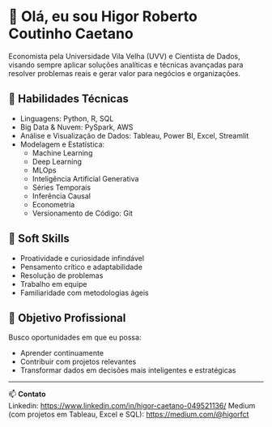 # 👋 Olá, eu sou Higor Roberto Coutinho Caetano

Economista pela Universidade Vila Velha (UVV) e Cientista de Dados, visando sempre aplicar soluções analíticas e técnicas avançadas para resolver problemas reais e gerar valor para negócios e organizações.

## 🚀 Habilidades Técnicas

- Linguagens: Python, R, SQL  
- Big Data & Nuvem: PySpark, AWS  
- Análise e Visualização de Dados: Tableau, Power BI, Excel, Streamlit  
- Modelagem e Estatística:  
  - Machine Learning  
  - Deep Learning
  - MLOps
  - Inteligência Artificial Generativa  
  - Séries Temporais  
  - Inferência Causal  
  - Econometria
  - Versionamento de Código: Git

## 🧠 Soft Skills

- Proatividade e curiosidade infindável  
- Pensamento crítico e adaptabilidade  
- Resolução de problemas  
- Trabalho em equipe  
- Familiaridade com metodologias ágeis

## 🎯 Objetivo Profissional

Busco oportunidades em que eu possa:

- Aprender continuamente  
- Contribuir com projetos relevantes  
- Transformar dados em decisões mais inteligentes e estratégicas

---
📫 **Contato**  
Linkedin: https://www.linkedin.com/in/higor-caetano-049521136/
Medium (com projetos em Tableau, Excel e SQL): https://medium.com/@higorfct
